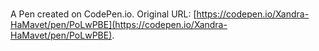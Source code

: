 # 

A Pen created on CodePen.io. Original URL: [https://codepen.io/Xandra-HaMavet/pen/PoLwPBE](https://codepen.io/Xandra-HaMavet/pen/PoLwPBE).

